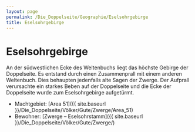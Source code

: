 ```yaml
---
layout: page
permalink: /Die_Doppelseite/Geographie/Eselsohrgebirge
title: Eselsohrgebirge
---
```


# Eselsohrgebirge

An der südwestlichen Ecke des Weltenbuchs liegt das höchste Gebirge der Doppelseite. Es entstand durch einen Zusammenprall mit einem anderen Weltenbuch. Dies behaupten jedenfalls alte Sagen der Zwerge. Der Aufprall verursachte ein starkes Beben auf der Doppelseite und die Ecke der Doppelseite wurde zum Eselsohrgebirge aufgetürmt.

- Machtgebiet: [Area 51]({{ site.baseurl }}/Die_Doppelseite/Völker/Gute/Zwerge/Area_51)
- Bewohner: [Zwerge &ndash; Eselsohrstamm]({{ site.baseurl }}/Die_Doppelseite/Völker/Gute/Zwerge/)

